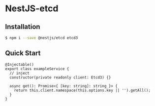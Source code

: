 # NestJS-etcd

## Installation

```bash
$ npm i --save @nestjs/etcd etcd3
```

## Quick Start

```text
@Injectable()
export class exampleService {
  // inject
  constructor(private readonly client: Etcd3) {}
  
  async get(): Promise<{ [key: string]: string }> {
    return this.client.namespace(this.options.key || '').getAll();
  }
}
```